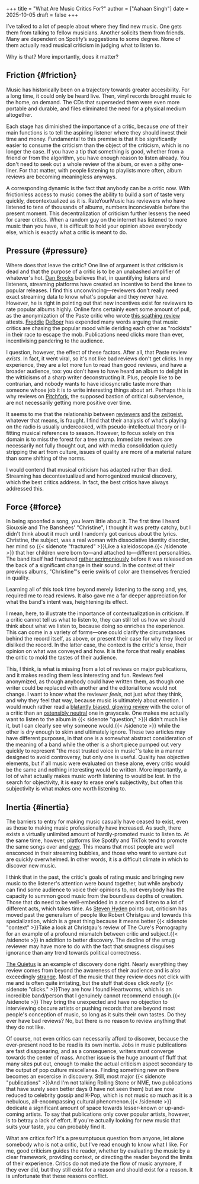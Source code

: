 +++
title = "What Are Music Critics For?"
author = ["Aahaan Singh"]
date = 2025-10-05
draft = false
+++

I’ve talked to a lot of people about where they find new music.
One gets them from talking to fellow musicians.
Another solicits them from friends.
Many are dependent on Spotify’s suggestions to some degree.
None of them actually read musical criticism in judging what to listen to.

Why is that?
More importantly, does it matter?


## Friction {#friction}

Music has historically been on a trajectory towards greater accesibility.
For a long time, it could only be heard live.
Then, vinyl records brought music to the home, on demand.
The CDs that superseded them were even more portable and durable, and files eliminated the need for a physical medium altogether.

Each stage has diminished the importance of a critic, because _one_ of their main functions is to tell the aspiring listener where they should invest their time and money.
Fundamental to this premise is that it be significantly easier to consume the criticism than the object of the criticism, which is no longer the case.
If you have a tip that something is good, whether from a friend or from the algorithm, you have enough reason to listen already.
You don't need to seek out a whole review of the album, or even a pithy one-liner.
For that matter, with people listening to playlists more often, album reviews are becoming meaningless anyways.

A corresponding dynamic is the fact that anybody can be a critic now.
With frictionless access to music comes the ability to build a sort of taste very quickly, decontextualized as it is.
RateYourMusic has reviewers who have listened to tens of thousands of albums, numbers inconcievable before the present moment.
This decentralization of criticism further lessens the need for career critics.
When a random guy on the internet has listened to more music than you have, it is difficult to hold your opinion above everybody else, which is exactly what a critic is meant to do.


## Pressure {#pressure}

Where does that leave the critic?
One line of argument is that criticism is dead and that the purpose of a critic is to be an unabashed amplifier of whatever's hot.
[Dan Brooks](https://defector.com/culture-needs-more-jerks) believes that, in quantifying listens and listeners, streaming platforms have created an incentive to bend the knee to popular releases.
I find this unconvincing—reviewers don't really need exact streaming data to know what's popular and they never have.
However, he is right in pointing out that new incentives exist for reviewers to rate popular albums highly.
Online fans certainly exert some amount of pull, as the anonymization of the Paste critic who wrote [this scathing review](https://www.pastemagazine.com/music/taylor-swift/taylor-swift-strikes-out-looking-on-the-tortured-poets-department) attests.
[Freddie](https://freddiedeboer.substack.com/p/poptimism-and-type-of-guy-anxiety) [DeBoer](https://freddiedeboer.substack.com/p/what-weve-lost-in-music-criticism) has expended many words arguing that music critics are chasing the popular mood while deriding each other as "rockists" in their race to escape the mob.
Publications need clicks more than ever, incentivising pandering to the audience.

I question, however, the effect of these factors.
After all, that Paste review _exists_.
In fact, it went viral, so it's not like bad reviews don't get clicks.
In my experience, they are a lot more fun to read than good reviews, and have a broader audience, too:
you don't have to have heard an album to delight in the witticisms of a sharp writer deconstructing it.
Plus, people like to be contrarian, and nobody wants to have idiosyncratic taste more than someone whose job it is to write interesting things about art.
Perhaps this is why reviews on [Pitchfork](https://www.cantgetmuchhigher.com/p/how-music-criticism-has-changed), the supposed bastion of critical subservience, are not necessarily getting more positive over time.

It seems to me that the relationship between [reviewers](https://pitchfork.com/features/lists-and-guides/101-things-that-happened-in-2024-ranked-on-the-pitchfork-scale/) [and](https://www.stereogum.com/2325068/premature-evaluation-taylor-swift-the-life-of-a-showgirl/reviews/premature-evaluation/) [the](https://www.nme.com/reviews/album/sabrina-carpenter-mans-best-friend-review-review-3889055) [zeitgeist](https://pitchfork.com/reviews/albums/chow-lee-sex-drive/), whatever that means, is fraught.
I find that their analysis of what's playing on the radio is usually undercooked, with pseudo-intellectual theory or ill-fitting musical references to season.
However, to focus solely on this domain is to miss the forest for a tree stump.
Immediate reviews are necessarily not fully thought out, and with media consolidation quietly stripping the art from culture, issues of quality are more of a material nature than some shifting of the norms.

I would contend that musical criticism has adapted rather than died.
Streaming has decontextualized and homogenized musical discovery, which the best critics address.
In fact, the best critics have always addressed this.


## Force {#force}

In being spoonfed a song, you learn little about it.
The first time I heard Siouxsie and The Banshees' "Christine", I thought it was pretty catchy, but I didn't think about it much until I randomly got curious about the lyrics.
Christine, the subject, was a real woman with dissociative identity disorder, her mind so
{{< sidenote "fractured" >}}Like a kaleidoscope.{{< /sidenote >}}
that her children were born to—and attached to—different personalities.
The band itself had fractured [rather acrimoniously](https://genius.com/Siouxsie-and-the-banshees-drop-dead-celebration-lyrics) before it was released on the back of a significant change in their sound.
In the context of their previous albums, "Christine"'s eerie swirls of color are themselves frenzied in quality.

Learning all of this took time beyond merely listening to the song and, yes, required me to read reviews.
It also gave me a far deeper appreciation for what the band's intent was, heightening its effect.

I mean, here, to illustrate the importance of contextualization in criticism.
If a critic cannot tell us what to listen to, they can still tell us how we should think about what we listen to, because doing so enriches the experience.
This can come in a variety of forms—one could clarify the circumstances behind the record itself, as above, or present their case for why they liked or disliked the record.
In the latter case, the context is the critic's lense, their opinion on what was conveyed and how.
It is the force that really enables the critic to mold the tastes of their audience.

This, I think, is what is missing from a lot of reviews on major publications, and it makes reading them less interesting and fun.
Reviews feel anonymized, as though anybody could have written them, as though one writer could be replaced with another and the editorial tone would not change.
I want to know what the reviewer _feels_, not just what they think, and why they feel that way, because music is ultimately about emotion.
I would much rather read a [blatantly biased, glowing review](https://uproxx.com/indie/geese-review-getting-killed/) with the color of a critic than an [ostensibly neutral](https://pitchfork.com/reviews/albums/geese-getting-killed/) one in grayscale.
One makes me actually want to listen to the album in
{{< sidenote "question," >}}I didn't much like it, but I can clearly see why someone would.{{< /sidenote >}}
while the other is dry enough to skim and ultimately ignore.
These two articles may have different purposes, in that one is a somewhat abstract consideration of the meaning of a band
while the other is a short piece pumped out very quickly to represent "the most trusted voice in music"'s take in a manner designed to avoid controversy,
but only one is useful.
Quality has objective elements, but if all music were evaluated on these alone, every critic would be the same and nothing interesting would be written.
More importantly, a lot of what actually makes music worth listening to would be lost.
In the search for objectivity, it is easy to erase one's subjectivity, but often this subjectivity is what makes one worth listening to.


## Inertia {#inertia}

The barriers to entry for making music casually have ceased to exist, even as those to making music professionally have increased.
As such, there exists a virtually unlimited amount of hardly-promoted music to listen to.
At the same time, however, platforms like Spotify and TikTok tend to promote the same songs over and [over](https://en.wikipedia.org/wiki/I_Barely_Know_Her).
This means that most people are well ensconced in their streaming bubbles, and those who want to venture out are quickly overwhelmed.
In other words, it is a difficult climate in which to discover new music.

I think that in the past, the critic's goals of rating music and bringing new music to the listener's attention were bound together,
but while anybody can find some audience to voice their opinions to, not everybody has the capacity to summon good music from the boundless depths of creation.
Those that do need to be well-embedded in a scene and listen to a lot of different acts, which takes time.
As [Steven Hyden](https://stevenhyden.substack.com/p/the-real-reason-music-critics-got) points out, criticism has moved past the generalism of people like Robert Christgau and towards this specialization, which is a great thing because it means better
{{< sidenote "context" >}}Take a look at Christgau's review of The Cure's Pornography for an example of a profound mismatch between critic and subject.{{< /sidenote >}}
in addition to better discovery.
The decline of the smug reviewer may have more to do with the fact that smugness disguises ignorance than any trend towards political correctness.

[The Quietus](https://thequietus.com/) is an example of discovery done right.
Nearly everything they review comes from beyond the awareness of their audience and is also exceedingly [strange](https://thequietus.com/quietus-reviews/rum-music/rum-music-for-september-reviewed-by-jennifer-lucy-allan/).
Most of the music that they review does not click with me and is often quite irritating, but the stuff that does click _really_
{{< sidenote "clicks." >}}They are how I found Heartworms, which is an incredible band/person that I genuinely cannot recommend enough.{{< /sidenote >}}
They bring the unexpected and have no objection to interviewing obscure artists or pushing records that are beyond most people's conception of music, so long as it suits their own tastes.
Do they ever have bad reviews?
No, but there is no reason to review anything that they do not like.

Of course, not even critics can necessarily afford to discover, because the ever-present need to be read is its own inertia.
Jobs in music publications are fast disappearing, and as a consequence, writers must converge towards the center of mass.
Another issue is the huge amount of fluff that many sites put out, enough to make the actual criticism aspect secondary to the output of pop culture miscellanea.
Finding something new on there becomes an excercise in discovery.
Still, most major
{{< sidenote "publications" >}}And I'm not talking Rolling Stone or NME, two publications that have surely seen better days (I have not seen them) but are now reduced to celebrity gossip and K-Pop, which is not music so much as it is a nebulous, all-encompassing cultural phenomenon.{{< /sidenote >}}
dedicate a significant amount of space towards lesser-known or up-and-coming artists.
To say that publications only cover popular artists, however, is to betray a lack of effort.
If you're actually looking for new music that suits your taste, you can probably find it.

What are critics for?
It's a presumptuous question from anyone, let alone somebody who is not a critic, but I've read enough to know what I like.
For me, good criticism guides the reader, whether by evaluating the music by a clear framework, providing context, or directing the reader beyond the limits of their experience.
Critics do not mediate the flow of music anymore, if they ever did, but they still exist for a reason and should exist for a reason.
It is unfortunate that these reasons conflict.
